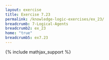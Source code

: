```yaml
---
layout: exercise
title: Exercise 7.23
permalink: /knowledge-logic-exercises/ex_23/
breadcrumb: 7-Logical-Agents
breadcrumb2: ex_23
home: "true"
breadcrumb5: ex7.23
---
```


{% include mathjax_support %}


